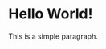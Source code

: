 <head>
    <meta charset="UTF-8">
    <title>Hello!</title>
</head>

<body>
    <h1>Hello World!</h1>
    <p>This is a simple paragraph.</p>
</body>
